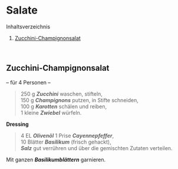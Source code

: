 Salate
======

Inhaltsverzeichnis

1. [Zucchini-Champignonsalat](#zucchini-champignonsalat)


&nbsp;


Zucchini-Champignonsalat
------------------------

– für 4 Personen –

> 250 g  _**Zucchini**_ waschen, stifteln,  
> 150 g  _**Champignons**_ putzen, in Stifte schneiden,  
> 100 g  _**Karotten**_ schälen und reiben,  
> 1 kleine _**Zwiebel**_ würfeln.  

**Dressing**

> 4 EL    _**Olivenöl**_ 
> 1 Prise _**Cayennepfeffer**_,  
> 10 Blätter _**Basilikum**_ (frisch gehackt),  
> _**Salz**_ gut verrühren und über die gemischten Zutaten verteilen.
  
Mit ganzen _**Basilikumblättern**_ garnieren.


